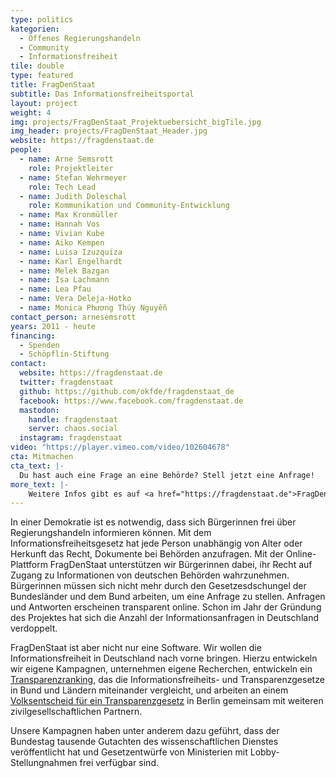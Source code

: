 ```yaml
---
type: politics
kategorien:
  - Offenes Regierungshandeln
  - Community
  - Informationsfreiheit
tile: double
type: featured
title: FragDenStaat
subtitle: Das Informationsfreiheitsportal
layout: project
weight: 4
img: projects/FragDenStaat_Projektuebersicht_bigTile.jpg
img_header: projects/FragDenStaat_Header.jpg
website: https://fragdenstaat.de
people:
  - name: Arne Semsrott
    role: Projektleiter
  - name: Stefan Wehrmeyer
    role: Tech Lead
  - name: Judith Doleschal
    role: Kommunikation und Community-Entwicklung
  - name: Max Kronmüller
  - name: Hannah Vos
  - name: Vivian Kube
  - name: Aiko Kempen
  - name: Luisa Izuzquiza
  - name: Karl Engelhardt
  - name: Melek Bazgan
  - name: Isa Lachmann
  - name: Lea Pfau
  - name: Vera Deleja-Hotko
  - name: Monica Phương Thúy Nguyễn
contact_person: arnesemsrott
years: 2011 - heute
financing:
  - Spenden
  - Schöpflin-Stiftung
contact:
  website: https://fragdenstaat.de
  twitter: fragdenstaat
  github: https://github.com/okfde/fragdenstaat_de
  facebook: https://www.facebook.com/fragdenstaat.de
  mastodon:
    handle: fragdenstaat
    server: chaos.social
  instagram: fragdenstaat
video: "https://player.vimeo.com/video/102604678"
cta: Mitmachen
cta_text: |-
  Du hast auch eine Frage an eine Behörde? Stell jetzt eine Anfrage!
more_text: |-
    Weitere Infos gibt es auf <a href="https://fragdenstaat.de">FragDenStaat.de</a>.
---
```


In einer Demokratie ist es notwendig, dass sich Bürgerinnen frei über Regierungshandeln informieren können. Mit dem Informationsfreiheitsgesetz hat jede Person unabhängig von Alter oder Herkunft das Recht, Dokumente bei Behörden anzufragen. Mit der Online-Plattform FragDenStaat unterstützen wir Bürgerinnen dabei, ihr Recht auf Zugang zu Informationen von deutschen Behörden wahrzunehmen. Bürgerinnen müssen sich nicht mehr durch den Gesetzesdschungel der Bundesländer und dem Bund arbeiten, um eine Anfrage zu stellen. Anfragen und Antworten erscheinen transparent online. Schon im Jahr der Gründung des Projektes hat sich die Anzahl der Informationsanfragen in Deutschland verdoppelt.

FragDenStaat ist aber nicht nur eine Software. Wir wollen die Informationsfreiheit in Deutschland nach vorne bringen. Hierzu entwickeln wir eigene Kampagnen, unternehmen eigene Recherchen, entwickeln ein [Transparenzranking]( /projekte/transparenzranking/), das die Informationsfreiheits- und Transparenzgesetze in Bund und Ländern miteinander vergleicht, und arbeiten an einem [Volksentscheid für ein Transparenzgesetz]( /projekte/volksentscheid/) in Berlin gemeinsam mit weiteren zivilgesellschaftlichen Partnern.

Unsere Kampagnen haben unter anderem dazu geführt, dass der Bundestag tausende Gutachten des wissenschaftlichen Dienstes veröffentlicht hat und Gesetzentwürfe von Ministerien mit Lobby-Stellungnahmen frei verfügbar sind.
